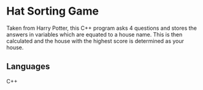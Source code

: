 Hat Sorting Game
=======

Taken from Harry Potter, this C++ program asks 4 questions and stores the answers in variables which are equated to a house name. This is then calculated and the house with the highest score is determined as your house. 

Languages
-----
C++